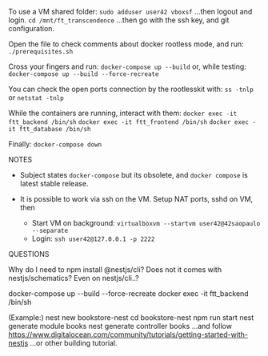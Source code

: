 To use a VM shared folder:
	`sudo adduser user42 vboxsf`
	...then logout and login.
	`cd /mnt/ft_transcendence`
	...then go with the ssh key, and git configuration.

Open the file to check comments about docker rootless mode, and run:
	`./prerequisites.sh`

Cross your fingers and run:
	`docker-compose up --build`
or, while testing:
	`docker-compose up --build --force-recreate`

You can check the open ports connection by the rootlesskit with:
	`ss -tnlp` or `netstat -tnlp`

While the containers are running, interact with them:
	`docker exec -it ftt_backend /bin/sh`
	`docker exec -it ftt_frontend /bin/sh`
	`docker exec -it ftt_database /bin/sh`

Finally:
	`docker-compose down`

NOTES

- Subject states `docker-compose` but its obsolete, and `docker compose` is
  latest stable release.

- It is possible to work via ssh on the VM. Setup NAT ports, sshd on VM, then
	- Start VM on background: `virtualboxvm --startvm user42@42saopaulo --separate`
	- Login: `ssh user42@127.0.0.1 -p 2222`

QUESTIONS

Why do I need to npm install @nestjs/cli? Does not it comes with nestjs/schematics?
Even on nestjs/cli..?

docker-compose up --build --force-recreate
docker exec -it ftt_backend /bin/sh

(Example:)
nest new bookstore-nest
cd bookstore-nest
npm run start
nest generate module books
nest generate controller books
...and follow https://www.digitalocean.com/community/tutorials/getting-started-with-nestjs
...or other building tutorial.
